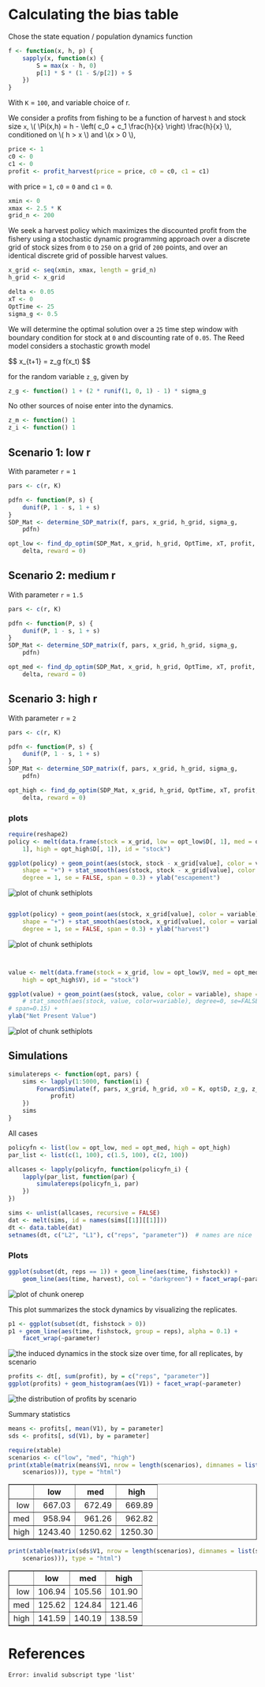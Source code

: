 






# Calculating the bias table 





Chose the state equation / population dynamics function



```r
f <- function(x, h, p) {
    sapply(x, function(x) {
        S = max(x - h, 0)
        p[1] * S * (1 - S/p[2]) + S
    })
}
```




With `K` = `100`, and variable choice of r.  


We consider a profits from fishing to be a function of harvest `h` and stock size `x`,  \\( \Pi(x,h) = h - \left( c_0  + c_1 \frac{h}{x} \right) \frac{h}{x} \\), conditioned on \\( h > x \\) and \\(x > 0 \\),



```r
price <- 1
c0 <- 0
c1 <- 0
profit <- profit_harvest(price = price, c0 = c0, c1 = c1)
```




with price = `1`, `c0` = `0` and `c1` = `0`. 




```r
xmin <- 0
xmax <- 2.5 * K
grid_n <- 200
```




We seek a harvest policy which maximizes the discounted profit from the fishery using a stochastic dynamic programming approach over a discrete grid of stock sizes from `0` to `250` on a grid of `200` points, and over an identical discrete grid of possible harvest values.  




```r
x_grid <- seq(xmin, xmax, length = grid_n)
h_grid <- x_grid
```







```r
delta <- 0.05
xT <- 0
OptTime <- 25
sigma_g <- 0.5
```




We will determine the optimal solution over a `25` time step window with boundary condition for stock at `0` and discounting rate of `0.05`.  The Reed model considers a stochastic growth model 

<div> $$ x_{t+1} = z_g f(x_t) $$ </div> 

for the random variable `z_g`, given by 



```r
z_g <- function() 1 + (2 * runif(1, 0, 1) - 1) * sigma_g
```




No other sources of noise enter into the dynamics.  



```r
z_m <- function() 1
z_i <- function() 1
```










## Scenario 1: low r

With parameter `r` = `1`



```r
pars <- c(r, K)
```






```r
pdfn <- function(P, s) {
    dunif(P, 1 - s, 1 + s)
}
SDP_Mat <- determine_SDP_matrix(f, pars, x_grid, h_grid, sigma_g, 
    pdfn)
```






```r
opt_low <- find_dp_optim(SDP_Mat, x_grid, h_grid, OptTime, xT, profit, 
    delta, reward = 0)
```





## Scenario 2: medium r

With parameter `r` = `1.5` 



```r
pars <- c(r, K)
```






```r
pdfn <- function(P, s) {
    dunif(P, 1 - s, 1 + s)
}
SDP_Mat <- determine_SDP_matrix(f, pars, x_grid, h_grid, sigma_g, 
    pdfn)
```






```r
opt_med <- find_dp_optim(SDP_Mat, x_grid, h_grid, OptTime, xT, profit, 
    delta, reward = 0)
```




## Scenario 3: high r


With parameter `r` = `2` 



```r
pars <- c(r, K)
```






```r
pdfn <- function(P, s) {
    dunif(P, 1 - s, 1 + s)
}
SDP_Mat <- determine_SDP_matrix(f, pars, x_grid, h_grid, sigma_g, 
    pdfn)
```






```r
opt_high <- find_dp_optim(SDP_Mat, x_grid, h_grid, OptTime, xT, profit, 
    delta, reward = 0)
```





### plots



```r
require(reshape2)
policy <- melt(data.frame(stock = x_grid, low = opt_low$D[, 1], med = opt_med$D[, 
    1], high = opt_high$D[, 1]), id = "stock")

ggplot(policy) + geom_point(aes(stock, stock - x_grid[value], color = variable), 
    shape = "+") + stat_smooth(aes(stock, stock - x_grid[value], color = variable), 
    degree = 1, se = FALSE, span = 0.3) + ylab("escapement")
```

![plot of chunk sethiplots](http://farm9.staticflickr.com/8149/7497751708_0435b14478_o.png) 

```r

ggplot(policy) + geom_point(aes(stock, x_grid[value], color = variable), 
    shape = "+") + stat_smooth(aes(stock, x_grid[value], color = variable), 
    degree = 1, se = FALSE, span = 0.3) + ylab("harvest")
```

![plot of chunk sethiplots](http://farm9.staticflickr.com/8166/7497752040_55b0bb293d_o.png) 

```r


value <- melt(data.frame(stock = x_grid, low = opt_low$V, med = opt_med$V, 
    high = opt_high$V), id = "stock")

ggplot(value) + geom_point(aes(stock, value, color = variable), shape = "+") + 
    # stat_smooth(aes(stock, value, color=variable), degree=0, se=FALSE,
# span=0.15) +
ylab("Net Present Value")
```

![plot of chunk sethiplots](http://farm8.staticflickr.com/7117/7497752398_7c64b40cdc_o.png) 




## Simulations



```r
simulatereps <- function(opt, pars) {
    sims <- lapply(1:5000, function(i) {
        ForwardSimulate(f, pars, x_grid, h_grid, x0 = K, opt$D, z_g, z_m, z_i, 
            profit)
    })
    sims
}
```





All cases



```r
policyfn <- list(low = opt_low, med = opt_med, high = opt_high)
par_list <- list(c(1, 100), c(1.5, 100), c(2, 100))

allcases <- lapply(policyfn, function(policyfn_i) {
    lapply(par_list, function(par) {
        simulatereps(policyfn_i, par)
    })
})
```






```r
sims <- unlist(allcases, recursive = FALSE)
dat <- melt(sims, id = names(sims[[1]][[1]]))
dt <- data.table(dat)
setnames(dt, c("L2", "L1"), c("reps", "parameter"))  # names are nice
```





### Plots 




```r
ggplot(subset(dt, reps == 1)) + geom_line(aes(time, fishstock)) + 
    geom_line(aes(time, harvest), col = "darkgreen") + facet_wrap(~parameter)
```

![plot of chunk onerep](http://farm9.staticflickr.com/8008/7497803328_a0cabd636d_o.png) 


This plot summarizes the stock dynamics by visualizing the replicates.



```r
p1 <- ggplot(subset(dt, fishstock > 0))
p1 + geom_line(aes(time, fishstock, group = reps), alpha = 0.1) + 
    facet_wrap(~parameter)
```

![the induced dynamics in the stock size over time, for all replicates, by scenario](http://farm8.staticflickr.com/7130/7497818102_6c79c934aa_o.png) 





```r
profits <- dt[, sum(profit), by = c("reps", "parameter")]
ggplot(profits) + geom_histogram(aes(V1)) + facet_wrap(~parameter)
```

![the distribution of profits by scenario](http://farm8.staticflickr.com/7118/7497818860_022fa88f68_o.png) 


Summary statistics 



```r
means <- profits[, mean(V1), by = parameter]
sds <- profits[, sd(V1), by = parameter]
```






```r
require(xtable)
scenarios <- c("low", "med", "high")
print(xtable(matrix(means$V1, nrow = length(scenarios), dimnames = list(scenarios, 
    scenarios))), type = "html")
```

<!-- html table generated in R 2.15.1 by xtable 1.7-0 package -->
<!-- Tue Jul  3 16:46:46 2012 -->
<TABLE border=1>
<TR> <TH>  </TH> <TH> low </TH> <TH> med </TH> <TH> high </TH>  </TR>
  <TR> <TD align="right"> low </TD> <TD align="right"> 667.03 </TD> <TD align="right"> 672.49 </TD> <TD align="right"> 669.89 </TD> </TR>
  <TR> <TD align="right"> med </TD> <TD align="right"> 958.94 </TD> <TD align="right"> 961.26 </TD> <TD align="right"> 962.82 </TD> </TR>
  <TR> <TD align="right"> high </TD> <TD align="right"> 1243.40 </TD> <TD align="right"> 1250.62 </TD> <TD align="right"> 1250.30 </TD> </TR>
   </TABLE>


```r
print(xtable(matrix(sds$V1, nrow = length(scenarios), dimnames = list(scenarios, 
    scenarios))), type = "html")
```

<!-- html table generated in R 2.15.1 by xtable 1.7-0 package -->
<!-- Tue Jul  3 16:46:46 2012 -->
<TABLE border=1>
<TR> <TH>  </TH> <TH> low </TH> <TH> med </TH> <TH> high </TH>  </TR>
  <TR> <TD align="right"> low </TD> <TD align="right"> 106.94 </TD> <TD align="right"> 105.56 </TD> <TD align="right"> 101.90 </TD> </TR>
  <TR> <TD align="right"> med </TD> <TD align="right"> 125.62 </TD> <TD align="right"> 124.84 </TD> <TD align="right"> 121.46 </TD> </TR>
  <TR> <TD align="right"> high </TD> <TD align="right"> 141.59 </TD> <TD align="right"> 140.19 </TD> <TD align="right"> 138.59 </TD> </TR>
   </TABLE>




# References



```
Error: invalid subscript type 'list'
```



